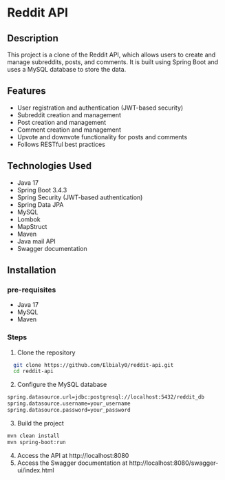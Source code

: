 # Reddit API
## Description

This project is a clone of the Reddit API, which allows users to create and manage subreddits, posts, and comments. 
It is built using Spring Boot and uses a MySQL database to store the data.

## Features
- User registration and authentication (JWT-based security)
- Subreddit creation and management
- Post creation and management
- Comment creation and management
- Upvote and downvote functionality for posts and comments
- Follows RESTful best practices

## Technologies Used
- Java 17
- Spring Boot 3.4.3
- Spring Security (JWT-based authentication)
- Spring Data JPA
- MySQL
- Lombok
- MapStruct
- Maven
- Java mail API
- Swagger documentation

## Installation 
### pre-requisites

- Java 17
- MySQL
- Maven
### Steps

1. Clone the repository
 ```bash
   git clone https://github.com/Elbialy0/reddit-api.git
   cd reddit-api
 ```
2. Configure the MySQL database

```bash 
spring.datasource.url=jdbc:postgresql://localhost:5432/reddit_db
spring.datasource.username=your_username
spring.datasource.password=your_password
```

3. Build the project
```bash 
mvn clean install
mvn spring-boot:run
```
4. Access the API at http://localhost:8080
5. Access the Swagger documentation at http://localhost:8080/swagger-ui/index.html

